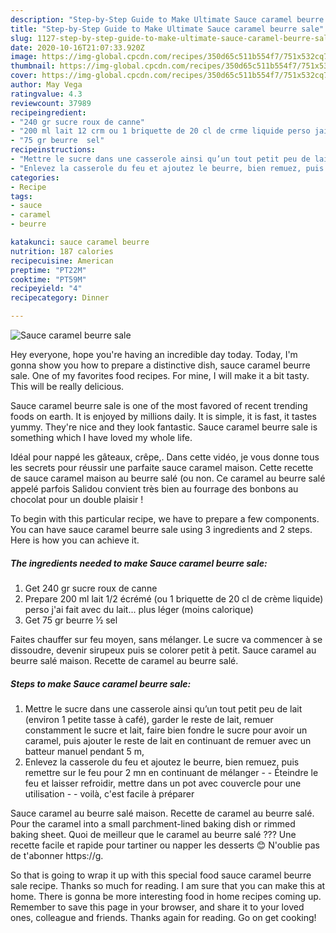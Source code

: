 ```yaml
---
description: "Step-by-Step Guide to Make Ultimate Sauce caramel beurre sale"
title: "Step-by-Step Guide to Make Ultimate Sauce caramel beurre sale"
slug: 1127-step-by-step-guide-to-make-ultimate-sauce-caramel-beurre-sale
date: 2020-10-16T21:07:33.920Z
image: https://img-global.cpcdn.com/recipes/350d65c511b554f7/751x532cq70/sauce-caramel-beurre-sale-photo-principale-de-la-recette.jpg
thumbnail: https://img-global.cpcdn.com/recipes/350d65c511b554f7/751x532cq70/sauce-caramel-beurre-sale-photo-principale-de-la-recette.jpg
cover: https://img-global.cpcdn.com/recipes/350d65c511b554f7/751x532cq70/sauce-caramel-beurre-sale-photo-principale-de-la-recette.jpg
author: May Vega
ratingvalue: 4.3
reviewcount: 37989
recipeingredient:
- "240 gr sucre roux de canne"
- "200 ml lait 12 crm ou 1 briquette de 20 cl de crme liquide perso jai fait avec du lait plus lger moins calorique"
- "75 gr beurre  sel"
recipeinstructions:
- "Mettre le sucre dans une casserole ainsi qu’un tout petit peu de lait (environ 1 petite tasse à café), garder le reste de lait, remuer constamment le sucre et lait, faire bien fondre le sucre pour avoir un caramel, puis ajouter le reste de lait en continuant de remuer avec un batteur manuel pendant 5 m,"
- "Enlevez la casserole du feu et ajoutez le beurre, bien remuez, puis remettre sur le feu pour 2 mn en continuant de mélanger  Éteindre le feu et laisser refroidir, mettre dans un pot avec couvercle pour une utilisation  voilà, c&#39;est facile à préparer"
categories:
- Recipe
tags:
- sauce
- caramel
- beurre

katakunci: sauce caramel beurre 
nutrition: 187 calories
recipecuisine: American
preptime: "PT22M"
cooktime: "PT59M"
recipeyield: "4"
recipecategory: Dinner

---
```



![Sauce caramel beurre sale](https://img-global.cpcdn.com/recipes/350d65c511b554f7/751x532cq70/sauce-caramel-beurre-sale-photo-principale-de-la-recette.jpg)

Hey everyone, hope you're having an incredible day today. Today, I'm gonna show you how to prepare a distinctive dish, sauce caramel beurre sale. One of my favorites food recipes. For mine, I will make it a bit tasty. This will be really delicious.

Sauce caramel beurre sale is one of the most favored of recent trending foods on earth. It is enjoyed by millions daily. It is simple, it is fast, it tastes yummy. They're nice and they look fantastic. Sauce caramel beurre sale is something which I have loved my whole life.

Idéal pour nappé les gâteaux, crêpe,. Dans cette vidéo, je vous donne tous les secrets pour réussir une parfaite sauce caramel maison. Cette recette de sauce caramel maison au beurre salé (ou non. Ce caramel au beurre salé appelé parfois Salidou convient très bien au fourrage des bonbons au chocolat pour un double plaisir !


To begin with this particular recipe, we have to prepare a few components. You can have sauce caramel beurre sale using 3 ingredients and 2 steps. Here is how you can achieve it.

<!--inarticleads1-->

##### The ingredients needed to make Sauce caramel beurre sale:

1. Get 240 gr sucre roux de canne
1. Prepare 200 ml lait 1/2 écrémé (ou 1 briquette de 20 cl de crème liquide) perso j&#39;ai fait avec du lait... plus léger (moins calorique)
1. Get 75 gr beurre ½ sel


Faites chauffer sur feu moyen, sans mélanger. Le sucre va commencer à se dissoudre, devenir sirupeux puis se colorer petit à petit. Sauce caramel au beurre salé maison. Recette de caramel au beurre salé. 

<!--inarticleads2-->

##### Steps to make Sauce caramel beurre sale:

1. Mettre le sucre dans une casserole ainsi qu’un tout petit peu de lait (environ 1 petite tasse à café), garder le reste de lait, remuer constamment le sucre et lait, faire bien fondre le sucre pour avoir un caramel, puis ajouter le reste de lait en continuant de remuer avec un batteur manuel pendant 5 m,
1. Enlevez la casserole du feu et ajoutez le beurre, bien remuez, puis remettre sur le feu pour 2 mn en continuant de mélanger -  - Éteindre le feu et laisser refroidir, mettre dans un pot avec couvercle pour une utilisation -  - voilà, c&#39;est facile à préparer


Sauce caramel au beurre salé maison. Recette de caramel au beurre salé. Pour the caramel into a small parchment-lined baking dish or rimmed baking sheet. Quoi de meilleur que le caramel au beurre salé ??? Une recette facile et rapide pour tartiner ou napper les desserts 😊 N&#39;oublie pas de t&#39;abonner https://g. 

So that is going to wrap it up with this special food sauce caramel beurre sale recipe. Thanks so much for reading. I am sure that you can make this at home. There is gonna be more interesting food in home recipes coming up. Remember to save this page in your browser, and share it to your loved ones, colleague and friends. Thanks again for reading. Go on get cooking!
